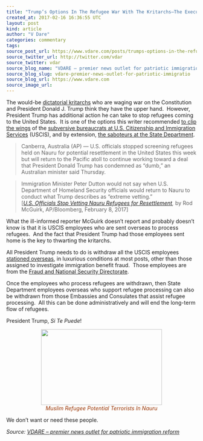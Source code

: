 ```yaml
---
title: "Trump’s Options In The Refugee War With The Kritarchs–The Executive Branch Can Refuse To Process The Refugees"
created_at: 2017-02-16 16:36:55 UTC
layout: post
kind: article
author: "V Dare"
categories: commentary
tags: 
source_post_url: https://www.vdare.com/posts/trumps-options-in-the-refugee-war-with-the-kritarchs-the-executive-branch-can-refuse-to-process-the-refugees
source_twitter_url: http://twitter.com/vdar
source_twitter: vdar
source_blog_name: "VDARE – premier news outlet for patriotic immigration reform"
source_blog_slug: vdare-premier-news-outlet-for-patriotic-immigratio
source_blog_url: https://www.vdare.com
source_image_url: 
---
```

<div class="pf-content"><p>The would-be <a href="http://www.vdare.com/posts/rule-by-judges-kritarchy-kills-more-americans">dictatorial kritarchs</a> who are waging war on the Constitution and President Donald J. Trump think they have the upper hand.  However, President Trump has additional action he can take to stop refugees coming to the United States.  It is one of the options this writer recommended <a href="http://federaleagent86.blogspot.com/2016/12/taming-us-citizenship-and-immigration.html">to clip the wings</a> of the <a href="http://www.vdare.com/articles/president-trump-will-have-foes-in-immigration-bureaucracy-but-also-friends-they-can-help-him-win">subversive bureaucrats at U.S. Citizenship and Immigration Services</a> (USCIS), and by extension, <a href="http://www.usatoday.com/story/news/world/2017/01/31/nearly-1000-state-department-staffers-condem-trumps-travel-ban/97306024/">the saboteurs at the State Department</a>.</p>
<blockquote class="tr_bq"><p>Canberra, Australia (AP) &#8212; U.S. officials stopped screening refugees held on Nauru for potential resettlement in the United States this week but will return to the Pacific atoll to continue working toward a deal that President Donald Trump has condemned as &#8220;dumb,&#8221; an Australian minister said Thursday.</p></blockquote>
<blockquote class="tr_bq"><p>Immigration Minister Peter Dutton would not say when U.S. Department of Homeland Security officials would return to Nauru to conduct what Trump describes as &#8220;extreme vetting.&#8221;<br />
[<em><a href="https://www.bloomberg.com/politics/articles/2017-02-09/us-officials-stop-vetting-nauru-refugees-for-resettlement-iyxyb6oc">U.S. Officials Stop Vetting Nauru Refugees for Resettlement</a>,</em> by Rod McGuirk, AP/Bloomberg, February 8, 2017]</p><!-- TAG START { player: "7518-804336-VDare - Outstream - Rev", owner: "ONE Video by AOL", for: "ONE Video by AOL" - BEINJS } --><div id="57966237cc52c74a5e1363c4" class="vdb_player vdb_57966237cc52c74a5e1363c456bcd17ce4b018167fea5539">    <script type="text/javascript" src="//delivery.vidible.tv/jsonp/pid=57966237cc52c74a5e1363c4/56bcd17ce4b018167fea5539_bein.js"></script></div><!-- TAG END { date: 07/25/16 } --></blockquote>
<p>What the ill-informed reporter McGuirk doesn&#8217;t report and probably doesn&#8217;t know is that it is USCIS employees who are sent overseas to process refugees.  And the fact that President Trump had those employees sent home is the key to thwarting the kritarchs.</p>
<p>All President Trump needs to do is withdraw all the USCIS employees <a href="https://www.uscis.gov/about-us/find-uscis-office/international-immigration-offices">stationed overseas</a>, in luxurious conditions at most posts, other than those assigned to investigate immigration benefit fraud.  Those employees are from the <a href="https://www.uscis.gov/about-us/directorates-and-program-offices/fraud-detection-and-national-security/fraud-detection-and-national-security-directorate">Fraud and National Security Directorate</a>.</p>
<p>Once the employees who process refugees are withdrawn, then State Department employees overseas who support refugee processing can also be withdrawn from those Embassies and Consulates that assist refugee processing.  All this can be done administratively and will end the long-term flow of refugees.</p>
<p style="text-align: left;">President Trump, <i>Si Te Puede</i>!</p>
<div class="separator" style="text-align: center;"><a href="http://www.radionz.co.nz/assets/news/35724/eight_col_Nauru_protest_19_March.jpg?1426797255"><img title="" src="http://www.radionz.co.nz/assets/news/35724/eight_col_Nauru_protest_19_March.jpg?1426797255" width="320" height="200" border="0" /></a></div>
<div style="text-align: center;"><em><span style="color: #993300;">Muslim Refugee Potential Terrorists In Nauru</span></em></div>
<div style="text-align: center;"></div>
<p>We don&#8217;t want or need these people.</p>
</div><div class="">
    <i>Source: <a href="https://www.vdare.com">VDARE – premier news outlet for patriotic immigration reform</a></i>
</div>
